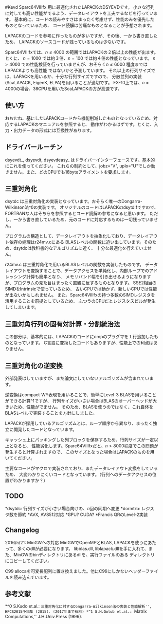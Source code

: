 #Kevd
Sparc64VIIIfx 用に最適化されたLAPACKのDSYEVDです。
小さな行列に対しても高い性能がでるよう、データレイアウトを工夫するなどを行っています。
基本的に、コードの読みやすさはまったく考慮せず、性能のみを優先したものとなっているため、
コード読解は苦痛なものとなることが予想されます。

LAPACKのコードを参考に作ったものが多いですが、その後、一から書き直したため、
LAPACKのソースコードが残っているものは少ないです。

Sparc64VIIIfxでは、$n \le 4000$ の範囲ではLAPACKの２倍以上の性能が出ます。
とくに、 $n=1000$ では約３倍、$n=100$ では約４倍の性能となっています。
$n > 4000$ での性能検証を行っていませんが、おそらく$n \le 6000$ 程度まではLAPACKよりも高性能
ではないかと予測しています。
それ以上の行列サイズでは、LAPACKを用いるか、十分な行列サイズですので、
分散並列の実装(ScaLAPACK, EigenK, ELPA)を用いることが適切です。
FX-10上では、$n=4000$の場合、36CPUを用いたScaLAPACKの方が高速です。

## 使い方
おおむね、基にしたLAPACKコードから機能削減したものとなっているため、対応するLAPACKのマニュアルを参照すると、
動作がわかるはずです。とくに、入力・出力データの形式には互換性があります。


## ドライバールーチン
dsyevdt_, dsyevdt, dsyevdeasy_ はドライバーインターフェースです。基本的にこれを使ってください。
これらの制約として、jobz="V", uplo="U"でしか動きません。また、どのCPUでも16byteアライメントを要求します。

## 三重対角化
dsytdc は三重対角化の実装となっています。おそらく唯一のDongarra-Wilkinson法^0の実装です。
オリジナルのコードはLAPACKのdsytd.fですので、FORTRANな人はそちらを参照するとコード読解の参考になると思います。
ただし、一から書き直しているため、元のコードに対応するものは一切残っていません。

プログラムの構造として、データレイアウトを抽象化しており、データレイアウト依存の処理はr24mv.cにある
BLASレベルの関数に追い出しています。そのため、dsytdcは教科書的なアルゴリズムに近く、
十分な最適化を行えていません。

r24mv.c は三重対角化で用いるBLASレベルの関数を実装したものです。
データレイアウトを変換することで、データアクセスを単純化し、内部ループでのアドレッシング計算も簡単となり、
メモリバンド幅を引き出せるようになりますが、プログラムの見た目はまったく直観に反するものとなります。
SSE2相当のSIMDをIntrinsicで使っているため、
古いCPUでは動かず、新しいCPUでは性能が出ないかもしれません。
また、Sparc64VIIIfxの持つ多数のSIMDレジスタを活用することを前提としているため、
ふつうのCPUだとレジスタスピルが発生してしまいます。

## 三重対角行列の固有対計算・分割統治法
この部分は、基本的には、LAPACKのコードにompのプラグマを１行追加したものとなっています。
C言語に変換したコードもありますが、性能上での利点はありません。

## 三重対角化の逆変換
外部発表はしていますが、まだ論文にしていないアルゴリズムが含まれています。

逆変換はcompact-WY表現を用いることで、簡単にLevel-3 BLASを用いることができる計算^1ですが、
行列サイズが小さい場合はBLASのオーバーヘッドが大きいため、性能がでません。
そのため、BLASを使うのではなく、これ自体をBLASレベルで実装することを方針にしました。

LAPACKが採用しているアルゴリズムとは、ループ順序から異なり、まったく独立に開発したコードとなっています。

キャッシュ上にパッキングした列ブロックを保存するため、行列サイズが一定以上となると、
性能劣化します。Sparc64VIIIfxだと、$n>8000$程度でこの問題が発生すると計算されますので、
このサイズとなった場合はLAPACKのものを用いてください。

主要なコードがマクロで実装されており、またデータレイアウト変換をしているため、
大変わかりにくいコードとなっています。（行列へのデータアクセスの位置がわかりますか？）

## TODO
*dsytdc: 行列サイズが小さい場合向けの、$n$回の同期へ変更
*dormtrb: レジスタ数を節約
*AVX, AVS512対応
*GPU? CUDA?
*Francis QRのLevel-2実装

## Changelog
2016/5/21:
MinGWへの対応
MinGWでOpenMPとBLAS, LAPACKを使うにあたって、多くのdllが必要になります。
libblas.dll, liblapack.dllを手に入れて、また、MinGWのbinディレクトリにあるdllを、実行ファイルのある
ディレクトリにコピーしてください。


C99
allocaを可変長配列に置き換えました。他にC99にしかないヘッダーファイルを読み込んでいます。

## 参考文献
*^0 S.Kudo et.al.: ``三重対角化に対するDongarra-Wilkinson法の実装と性能解析'', HPCS2015予稿集 (2015). (2017年まで有料)
*^1 G.H.Golub et.al.: ``Matrix Computations,'' J.H.Univ.Press (1996).

